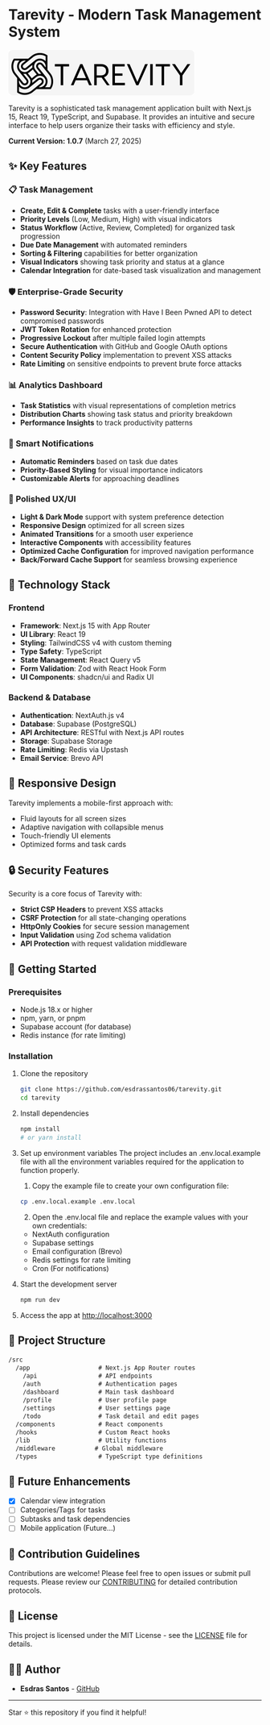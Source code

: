 # Tarevity - Modern Task Management System

![Tarevity Logo](public/logo.png)

Tarevity is a sophisticated task management application built with Next.js 15, React 19, TypeScript, and Supabase. It provides an intuitive and secure interface to help users organize their tasks with efficiency and style.

**Current Version: 1.0.7** (March 27, 2025)

## ✨ Key Features

### 📋 Task Management

- **Create, Edit & Complete** tasks with a user-friendly interface
- **Priority Levels** (Low, Medium, High) with visual indicators
- **Status Workflow** (Active, Review, Completed) for organized task progression
- **Due Date Management** with automated reminders
- **Sorting & Filtering** capabilities for better organization
- **Visual Indicators** showing task priority and status at a glance
- **Calendar Integration** for date-based task visualization and management

### 🛡️ Enterprise-Grade Security

- **Password Security**: Integration with Have I Been Pwned API to detect compromised passwords
- **JWT Token Rotation** for enhanced protection
- **Progressive Lockout** after multiple failed login attempts
- **Secure Authentication** with GitHub and Google OAuth options
- **Content Security Policy** implementation to prevent XSS attacks
- **Rate Limiting** on sensitive endpoints to prevent brute force attacks

### 📊 Analytics Dashboard

- **Task Statistics** with visual representations of completion metrics
- **Distribution Charts** showing task status and priority breakdown
- **Performance Insights** to track productivity patterns

### 🔔 Smart Notifications

- **Automatic Reminders** based on task due dates
- **Priority-Based Styling** for visual importance indicators
- **Customizable Alerts** for approaching deadlines

### 🎨 Polished UX/UI

- **Light & Dark Mode** support with system preference detection
- **Responsive Design** optimized for all screen sizes
- **Animated Transitions** for a smooth user experience
- **Interactive Components** with accessibility features
- **Optimized Cache Configuration** for improved navigation performance
- **Back/Forward Cache Support** for seamless browsing experience

## 🚀 Technology Stack

### Frontend

- **Framework**: Next.js 15 with App Router
- **UI Library**: React 19
- **Styling**: TailwindCSS v4 with custom theming
- **Type Safety**: TypeScript
- **State Management**: React Query v5
- **Form Validation**: Zod with React Hook Form
- **UI Components**: shadcn/ui and Radix UI

### Backend & Database

- **Authentication**: NextAuth.js v4
- **Database**: Supabase (PostgreSQL)
- **API Architecture**: RESTful with Next.js API routes
- **Storage**: Supabase Storage
- **Rate Limiting**: Redis via Upstash
- **Email Service**: Brevo API

## 📱 Responsive Design

Tarevity implements a mobile-first approach with:

- Fluid layouts for all screen sizes
- Adaptive navigation with collapsible menus
- Touch-friendly UI elements
- Optimized forms and task cards

## 🔒 Security Features

Security is a core focus of Tarevity with:

- **Strict CSP Headers** to prevent XSS attacks
- **CSRF Protection** for all state-changing operations
- **HttpOnly Cookies** for secure session management
- **Input Validation** using Zod schema validation
- **API Protection** with request validation middleware

## 🚀 Getting Started

### Prerequisites

- Node.js 18.x or higher
- npm, yarn, or pnpm
- Supabase account (for database)
- Redis instance (for rate limiting)

### Installation

1. Clone the repository

   ```bash
   git clone https://github.com/esdrassantos06/tarevity.git
   cd tarevity
   ```

2. Install dependencies

   ```bash
   npm install
   # or yarn install
   ```

3. Set up environment variables
   The project includes an .env.local.example file with all the environment variables required for the application to function properly.

   1. Copy the example file to create your own configuration file:

   ```bash
   cp .env.local.example .env.local
   ```

   2. Open the .env.local file and replace the example values with your own credentials:

   - NextAuth configuration
   - Supabase settings
   - Email configuration (Brevo)
   - Redis settings for rate limiting
   - Cron (For notifications)

4. Start the development server

   ```bash
   npm run dev
   ```

5. Access the app at [http://localhost:3000](http://localhost:3000)

## 📁 Project Structure

```
/src
  /app                   # Next.js App Router routes
    /api                 # API endpoints
    /auth                # Authentication pages
    /dashboard           # Main task dashboard
    /profile             # User profile page
    /settings            # User settings page
    /todo                # Task detail and edit pages
  /components            # React components
  /hooks                 # Custom React hooks
  /lib                   # Utility functions
  /middleware           # Global middleware
  /types                 # TypeScript type definitions
```

## 🔮 Future Enhancements

- [x] Calendar view integration
- [ ] Categories/Tags for tasks
- [ ] Subtasks and task dependencies
- [ ] Mobile application (Future...)

## 🤝 Contribution Guidelines

Contributions are welcome! Please feel free to open issues or submit pull requests. Please review our [CONTRIBUTING](CONTRIBUTING.MD) for detailed contribution protocols.

## 📄 License

This project is licensed under the MIT License - see the [LICENSE](LICENSE) file for details.

## 👨‍💻 Author

- **Esdras Santos** - [GitHub](https://github.com/esdrassantos06)

---

Star ⭐ this repository if you find it helpful!
